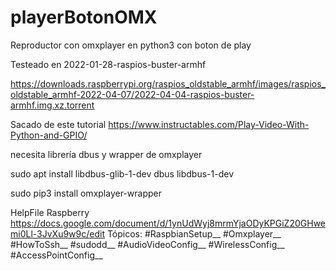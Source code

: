 # playerBotonOMX
Reproductor con omxplayer en python3 con boton de play

Testeado en 2022-01-28-raspios-buster-armhf

https://downloads.raspberrypi.org/raspios_oldstable_armhf/images/raspios_oldstable_armhf-2022-04-07/2022-04-04-raspios-buster-armhf.img.xz.torrent

Sacado de este tutorial
https://www.instructables.com/Play-Video-With-Python-and-GPIO/

necesita librería dbus y wrapper de omxplayer


sudo apt install libdbus-glib-1-dev dbus libdbus-1-dev

sudo pip3 install omxplayer-wrapper

HelpFile Raspberry
https://docs.google.com/document/d/1ynUdWyj8mrmYjaODyKPGiZ20GHwemi0Ll-3JvXu9w9c/edit
Tópicos:
  #RaspbianSetup__ 
  #Omxplayer__ 
  #HowToSsh__ 
  #sudodd__ 
  #AudioVideoConfig__
  #WirelessConfig__
  #AccessPointConfig__
